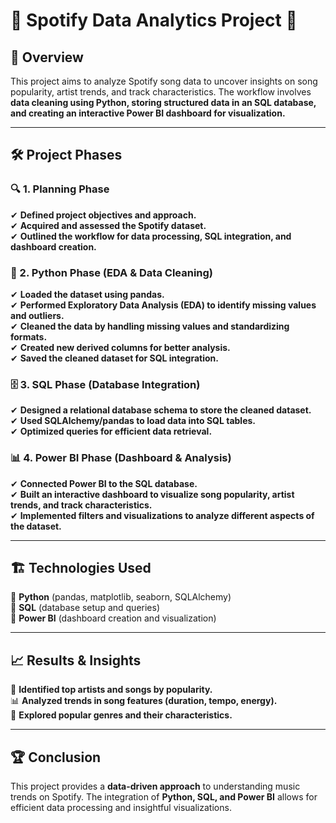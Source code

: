 # 🎵 Spotify Data Analytics Project 🚀  

## 📌 Overview  
This project aims to analyze Spotify song data to uncover insights on song popularity, artist trends, and track characteristics. The workflow involves **data cleaning using Python, storing structured data in an SQL database, and creating an interactive Power BI dashboard for visualization.**  

---

## 🛠 Project Phases  

### 🔍 1. Planning Phase  
✔ **Defined project objectives and approach.**  
✔ **Acquired and assessed the Spotify dataset.**  
✔ **Outlined the workflow for data processing, SQL integration, and dashboard creation.**  

### 🐍 2. Python Phase (EDA & Data Cleaning)  
✔ **Loaded the dataset using pandas.**  
✔ **Performed Exploratory Data Analysis (EDA) to identify missing values and outliers.**  
✔ **Cleaned the data by handling missing values and standardizing formats.**  
✔ **Created new derived columns for better analysis.**  
✔ **Saved the cleaned dataset for SQL integration.**  

### 🗄 3. SQL Phase (Database Integration)  
✔ **Designed a relational database schema to store the cleaned dataset.**  
✔ **Used SQLAlchemy/pandas to load data into SQL tables.**  
✔ **Optimized queries for efficient data retrieval.**  

### 📊 4. Power BI Phase (Dashboard & Analysis)  
✔ **Connected Power BI to the SQL database.**  
✔ **Built an interactive dashboard to visualize song popularity, artist trends, and track characteristics.**  
✔ **Implemented filters and visualizations to analyze different aspects of the dataset.**  

---

## 🏗 Technologies Used  
🔹 **Python** (pandas, matplotlib, seaborn, SQLAlchemy)  
🔹 **SQL** (database setup and queries)  
🔹 **Power BI** (dashboard creation and visualization)  

---

## 📈 Results & Insights  
🎵 **Identified top artists and songs by popularity.**  
📊 **Analyzed trends in song features (duration, tempo, energy).**  
🎼 **Explored popular genres and their characteristics.**  

---

## 🏆 Conclusion  
This project provides a **data-driven approach** to understanding music trends on Spotify. The integration of **Python, SQL, and Power BI** allows for efficient data processing and insightful visualizations.  
